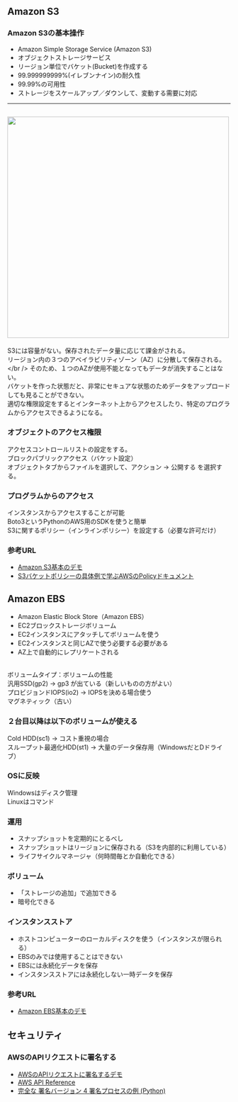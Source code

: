 ## Amazon S3
### Amazon S3の基本操作
- Amazon Simple Storage Service (Amazon S3)
- オブジェクトストレージサービス
- リージョン単位でバケット(Bucket)を作成する
- 99.999999999%(イレブンナイン)の耐久性
- 99.99%の可用性
- ストレージをスケールアップ／ダウンして、変動する需要に対応
---
<img src="20210507.jpg" width="500"><br />
---
S3には容量がない。保存されたデータ量に応じて課金がされる。<br />
リージョン内の３つのアベイラビリティゾーン（AZ）に分散して保存される。</br />
そのため、１つのAZが使用不能となってもデータが消失することはない。<br />
バケットを作った状態だと、非常にセキュアな状態のためデータをアップロードしても見ることができない。<br />
適切な権限設定をするとインターネット上からアクセスしたり、特定のプログラムからアクセスできるようになる。<br />

### オブジェクトのアクセス権限
アクセスコントロールリストの設定をする。<br />
ブロックパブリックアクセス（バケット設定）<br />
オブジェクトタブからファイルを選択して、アクション → 公開する を選択する。<br />

### プログラムからのアクセス
インスタンスからアクセスすることが可能<br />
Boto3というPythonのAWS用のSDKを使うと簡単<br />
S3に関するポリシー（インラインポリシー）を設定する（必要な許可だけ）<br/>

### 参考URL
- [Amazon S3基本のデモ](https://www.youtube.com/watch?v=6gLmtHvsss8 "Amazon S3基本のデモ")
- [S3バケットポリシーの具体例で学ぶAWSのPolicyドキュメント](https://dev.classmethod.jp/articles/learn-aws-policy-documents-with-examples/ "S3バケットポリシーの具体例で学ぶAWSのPolicyドキュメント")

## Amazon EBS
- Amazon Elastic Block Store（Amazon EBS）
- EC2ブロックストレージボリューム
- EC2インスタンスにアタッチしてボリュームを使う
- EC2インスタンスと同じAZで使う必要する必要がある
- AZ上で自動的にレプリケートされる
<br />
ボリュームタイプ：ボリュームの性能<br />
汎用SSD(gp2) → gp3 が出ている（新しいものの方がよい）<br />
プロビジョンドIOPS(io2) → IOPSを決める場合使う<br />
マグネティック（古い）<br />

### ２台目以降は以下のボリュームが使える
Cold HDD(sc1) → コスト重視の場合<br />
スループット最適化HDD(st1) → 大量のデータ保存用（WindowsだとDドライブ）<br />

### OSに反映
Windowsはディスク管理<br />
Linuxはコマンド<br />

### 運用
- スナップショットを定期的にとるべし
- スナップショットはリージョンに保存される（S3を内部的に利用している）
- ライフサイクルマネージャ（何時間毎とか自動化できる）

### ボリューム
- 「ストレージの追加」で追加できる
- 暗号化できる

### インスタンスストア
- ホストコンピューターのローカルディスクを使う（インスタンスが限られる）
- EBSのみでは使用することはできない
- EBSには永続化データを保存
- インスタンスストアには永続化しない一時データを保存

### 参考URL
- [Amazon EBS基本のデモ](https://www.youtube.com/watch?v=QvZRwsbfnUM&t=26s "Amazon EBS基本のデモ")

## セキュリティ
### AWSのAPIリクエストに署名する



- [AWSのAPIリクエストに署名するデモ](https://docs.aws.amazon.com/AWSEC2/latest/APIReference/Welcome.html "AWS API Reference")
- [AWS API Reference](https://docs.aws.amazon.com/AWSEC2/latest/APIReference/Welcome.html "AWS API Reference")
- [完全な 署名バージョン 4 署名プロセスの例 (Python)](https://docs.aws.amazon.com/ja_jp/general/latest/gr/sigv4-signed-request-examples.html "完全な 署名バージョン 4 署名プロセスの例 (Python)")


